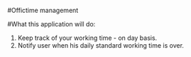 #Offictime management

#What this application will do: 

1. Keep track of your working time - on day basis.
2. Notify user when his daily standard working time is over. 
